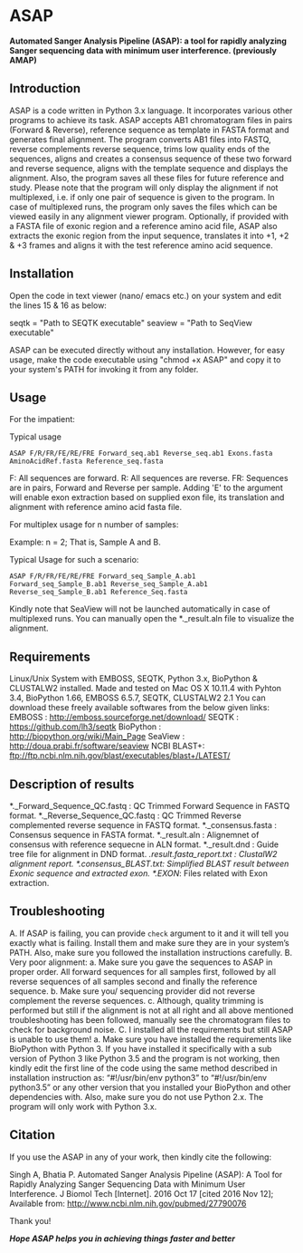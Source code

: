 # ASAP #

**Automated Sanger Analysis Pipeline (ASAP): a tool for rapidly analyzing Sanger sequencing data with minimum user interference.
(previously AMAP)**

## Introduction ##
ASAP is a code written in Python 3.x language. It incorporates various other programs to achieve its task. ASAP accepts AB1 chromatogram files in pairs (Forward & Reverse), reference sequence as template in FASTA format and generates final alignment. The program converts AB1 files into FASTQ, reverse complements reverse sequence, trims low quality ends of the sequences, aligns and creates a consensus sequence of these two forward and reverse sequence, aligns with the template sequence and displays the alignment. Also, the program saves all these files for future reference and study. Please note that the program will only display the alignment if not multiplexed, i.e. if only one pair of sequence is given to the program. In case of multiplexed runs, the program only saves the files which can be viewed easily in any alignment viewer program. Optionally, if provided with a FASTA file of exonic region and a reference amino acid file, ASAP also extracts the exonic region from the input sequence, translates it into +1, +2 & +3 frames and aligns it with the test reference amino acid sequence.

## Installation ##
Open the code in text viewer (nano/ emacs etc.) on your system and edit the lines 15 & 16 as below:

seqtk = "Path to SEQTK executable"
seaview = "Path to SeqView executable"
 
ASAP can be executed directly without any installation. However, for easy usage, make the code executable using "chmod +x ASAP" and copy it to your system's PATH for invoking it from any folder.

## Usage ##
For the impatient:

Typical usage

`ASAP F/R/FR/FE/RE/FRE Forward_seq.ab1 Reverse_seq.ab1 Exons.fasta AminoAcidRef.fasta Reference_seq.fasta`

F: All sequences are forward.
R: All sequences are reverse.
FR: Sequences are in pairs, Forward and Reverse per sample.
Adding 'E' to the argument will enable exon extraction based on supplied exon file, its translation and alignment with reference amino acid fasta file.

For multiplex usage for n number of samples:

Example:
n = 2; That is, Sample A and B.

Typical Usage for such a scenario:

`ASAP F/R/FR/FE/RE/FRE Forward_seq_Sample_A.ab1 Forward_seq_Sample_B.ab1 Reverse_seq_Sample_A.ab1 Reverse_seq_Sample_B.ab1 Reference_Seq.fasta`

Kindly note that SeaView will not be launched automatically in case of multiplexed runs. You can manually open the *._result.aln file to visualize the alignment.

## Requirements ##
Linux/Unix System with EMBOSS, SEQTK, Python 3.x, BioPython & CLUSTALW2 installed.
Made and tested on Mac OS X 10.11.4 with Pyhton 3.4, BioPython 1.66, EMBOSS 6.5.7, SEQTK, CLUSTALW2 2.1
You can download these freely available softwares from the below given links:
EMBOSS : http://emboss.sourceforge.net/download/
SEQTK : https://github.com/lh3/seqtk
BioPython : http://biopython.org/wiki/Main_Page
SeaView : http://doua.prabi.fr/software/seaview
NCBI BLAST+:  ftp://ftp.ncbi.nlm.nih.gov/blast/executables/blast+/LATEST/  

## Description of results ##
*._Forward_Sequence_QC.fastq : QC Trimmed Forward Sequence in FASTQ format.
*._Reverse_Sequence_QC.fastq : QC Trimmed Reverse complemented reverse sequence in FASTQ format.
*._consensus.fasta : Consensus sequence in FASTA format.
*._result.aln : Alignemnet of consensus with reference sequecne in ALN format.
*._result.dnd : Guide tree file for alignment in DND format.
*._result.fasta_report.txt : ClustalW2 alignment report.
*.consensus_BLAST.txt: Simplified BLAST result between Exonic sequence and extracted exon.
*.EXON_*: Files related with Exon extraction.

## Troubleshooting ##
A.	If ASAP is failing, you can provide `check` argument to it and it will tell you exactly what is failing. Install them and make sure they are in your system’s PATH. Also, make sure you followed the installation instructions carefully.
B.	Very poor alignment:
a.	Make sure you gave the sequences to ASAP in proper order. All forward sequences for all samples first, followed by all reverse sequences of all samples second and finally the reference sequence.
b.	Make sure you/ sequencing provider did not reverse complement the reverse sequences.
c.	Although, quality trimming is performed but still if the alignment is not at all right and all above mentioned troubleshooting has been followed, manually see the chromatogram files to check for background noise.
C.	I installed all the requirements but still ASAP is unable to use them!
a.	Make sure you have installed the requirements like BioPython with Python 3. If you have installed it specifically with a sub version of Python 3 like Python 3.5 and the program is not working, then kindly edit the first line of the code using the same method described in installation instruction as:
“#!/usr/bin/env python3” to “#!/usr/bin/env python3.5” or any other version that you installed your BioPython and other dependencies with.
Also, make sure you do not use Python 2.x. The program will only work with Python 3.x.

## Citation ##
If you use the ASAP in any of your work, then kindly cite the following:

Singh A, Bhatia P. Automated Sanger Analysis Pipeline (ASAP): A Tool for Rapidly Analyzing Sanger Sequencing Data with Minimum User Interference. J Biomol Tech [Internet]. 2016 Oct 17 [cited 2016 Nov 12]; Available from: http://www.ncbi.nlm.nih.gov/pubmed/27790076

Thank you!

***Hope ASAP helps you in achieving things faster and better***
